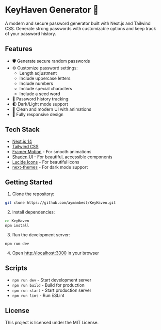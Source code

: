 # KeyHaven Generator 🔐

A modern and secure password generator built with Next.js and Tailwind CSS. Generate strong passwords with customizable options and keep track of your password history.

## Features

- 🛡️ Generate secure random passwords
- ⚙️ Customize password settings:
  - Length adjustment
  - Include uppercase letters
  - Include numbers
  - Include special characters
  - Include a seed word
- 📝 Password history tracking
- 🌓 Dark/Light mode support
- 🎨 Clean and modern UI with animations
- 📱 Fully responsive design

## Tech Stack

- [Next.js 14](https://nextjs.org/)
- [Tailwind CSS](https://tailwindcss.com/)
- [Framer Motion](https://www.framer.com/motion/) - For smooth animations
- [Shadcn UI](https://ui.shadcn.com/) - For beautiful, accessible components
- [Lucide Icons](https://lucide.dev/) - For beautiful icons
- [next-themes](https://github.com/pacocoursey/next-themes) - For dark mode support

## Getting Started

1. Clone the repository:
```bash
git clone https://github.com/aymanbest/KeyHaven.git
```

2. Install dependencies:
```bash
cd KeyHaven
npm install
```

3. Run the development server:
```bash
npm run dev
```

4. Open [http://localhost:3000](http://localhost:3000) in your browser

## Scripts

- `npm run dev` - Start development server
- `npm run build` - Build for production
- `npm run start` - Start production server
- `npm run lint` - Run ESLint

## License

This project is licensed under the MIT License.
```
